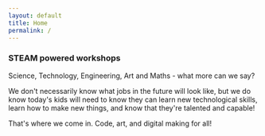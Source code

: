 ```yaml
---
layout: default
title: Home
permalink: /
---
```

### STEAM powered workshops

Science, Technology, Engineering, Art and Maths - what more can we say?

We don't necessarily know what jobs in the future will look like, but we do know today's kids will need to know they can learn new technological skills, learn how to make new things, and know that they're talented and capable!

That's where we come in. Code, art, and digital making for all!
